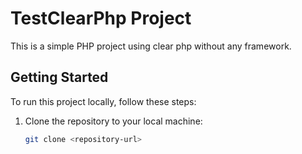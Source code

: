 # TestClearPhp Project
This is a simple PHP project using clear php without any framework.

## Getting Started

To run this project locally, follow these steps:

1. Clone the repository to your local machine:

   ```bash
   git clone <repository-url>
   